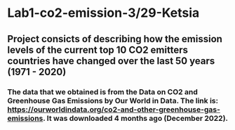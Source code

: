 # Lab1-co2-emission-3/29-Ketsia
## Project consicts of describing how the emission levels of the current top 10 CO2 emitters countries have changed over the last 50 years (1971 - 2020)
### The data that we obtained is from the Data on CO2 and Greenhouse Gas Emissions by Our World in Data. The link is: https://ourworldindata.org/co2-and-other-greenhouse-gas-emissions. It was downloaded 4 months ago (December 2022).
